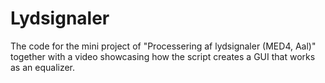 # Lydsignaler
The code for the mini project of "Processering af lydsignaler (MED4, Aal)" together with a video showcasing how the script creates a GUI that works as an equalizer.
